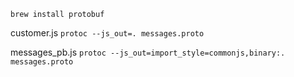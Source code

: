 `brew install protobuf`

customer.js
`protoc --js_out=. messages.proto`

messages_pb.js
`protoc --js_out=import_style=commonjs,binary:. messages.proto`